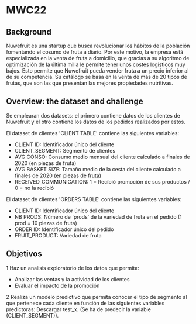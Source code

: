# MWC22

## Background

Nuwefruit es una startup que busca revolucionar los hábitos de la población fomentando el cosumo de fruta a diario. Por este motivo, la empresa está especializada en la venta de fruta a domicilio, que gracias a su algoritmo de optimización de la última milla le permite tener unos costes logisticos muy bajos. Esto permite que Nuwefruit pueda vender fruta a un precio inferior al de su competencia. Su catálogo se basa en la venta de más de 20 tipos de frutas, que son las que presentan las mejores propiedades nutritivas.

## Overview: the dataset and challenge

Se emplearan dos datasets: el primero contiene datos de los clientes de Nuwefruit y el otro contiene los datos de los pedidos realizados por estos.

El dataset de clientes 'CLIENT TABLE' contiene las siguientes variables:

- CLIENT ID: Identificador único del cliente
- CLIENT_SEGMENT: Segmento de clientes
- AVG CONSO: Consumo medio mensual del cliente calculado a finales de 2020 (en piezas de fruta)
- AVG BASKET SIZE: Tamaño medio de la cesta del cliente calculado a finales de 2020 (en piezas de fruta)
- RECEIVED_COMMUNICATION: 1 = Recibió promoción de sus productos / 0 = no la recibió

El dataset de clientes 'ORDERS TABLE' contiene las siguientes variables:

- CLIENT ID: Identificador único del cliente
- NB PRODS: Número de 'prods' de la variedad de fruta en el pedido (1 prod = 10 piezas de fruta)
- ORDER ID: Identificador único del pedido
- FRUIT_PRODUCT: Variedad de fruta

## Objetivos

1 Haz un analisis exploratorio de los datos que permita:
- Analizar las ventas y la actividad de los clientes
- Evaluar el impacto de la promoción

2 Realiza un modelo predictivo que permita conocer el tipo de segmento al que pertenece cada cliente en función de las siguientes variables predictoras: Descargar test_x. (Se ha de predecir la variable (CLIENT_SEGMENT)).
